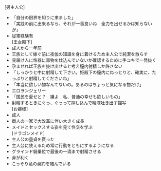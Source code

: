[男主人公]  
- 「自分の限界を知りに来ました」  
- 「実践の前に出来るなら、それが一番良いね　全力を出せるかは知らないが」  
- 従軍経験有  
[王女殿下]  
- 成人から一年前  
- 王族として嫁ぐ前に夜伽の知識を身に着けるため主人公で純潔を散らす  
- 見届け人に性器に毒物を仕込んでいないか確認するために手コキで一発抜く  
- 孕ませれば王族を抜け出せると考え膣内射精しか許さない  
- 「しっかりと中に射精して下さい。姫殿下の膣内にねっとりと、確実に、たっぷりと射精してくださいね」  
- 「本当に欲しい物なんてないの。あるのはちょっと気になる物だけ」  
- エロランジェリー  
- 「国民を愛せと？　嫌よ　私、普通の幸せも欲しいもの」  
- 射精するときにぐっ、ぐっって押し込んで精液吐き出す描写  
[お嬢様]  
- 成人  
- 商人の一家で大改革に伴い大きく成長  
- メイドとセックスする姿を見て性交を学ぶ  
[ドラゴンメイド]  
- 主人公の童貞を貰った  
- 主人公に使えるため常に行動をともにするようになる  
- グラインド騎乗位で最後の一滴まで射精させる  
- 鼻が利く  
- こっそり竜の契約を結んでいる  